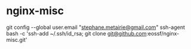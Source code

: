 # nginx-misc



  git config --global user.email "stephane.metairie@gmail.com"
  ssh-agent bash -c 'ssh-add ~/.ssh/id_rsa; git clone git@github.com:eossf/nginx-misc.git'

